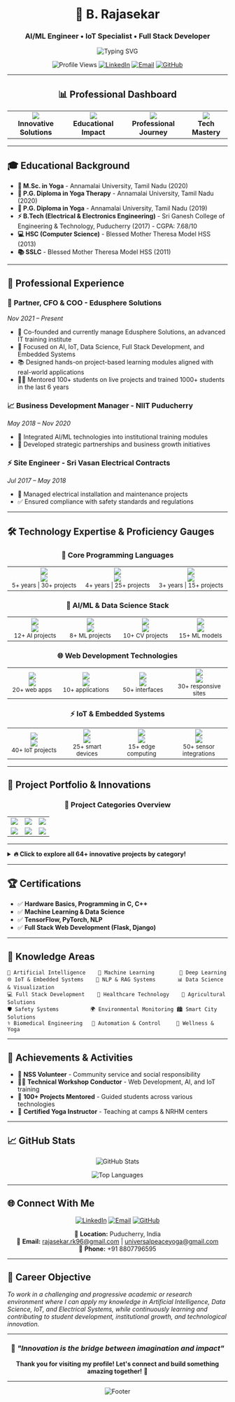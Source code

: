 <div align="center">

# 🚀 B. Rajasekar
### AI/ML Engineer • IoT Specialist • Full Stack Developer

<img src="https://readme-typing-svg.herokuapp.com?font=Fira+Code&pause=1000&color=2E9EF7&center=true&vCenter=true&width=600&lines=Welcome+to+my+GitHub+Profile!;64%2B+Innovative+Projects+Completed;1000%2B+Students+Trained;AI%2FML+%7C+IoT+%7C+Full+Stack+Developer;Passionate+about+Technology+%26+Innovation" alt="Typing SVG" />

![Profile Views](https://komarev.com/ghpvc/?username=rajasekarrk96&color=blue&style=flat-square)
[![LinkedIn](https://img.shields.io/badge/LinkedIn-0077B5?style=for-the-badge&logo=linkedin&logoColor=white)](https://www.linkedin.com/in/rajasekar-rr)
[![Email](https://img.shields.io/badge/Email-D14836?style=for-the-badge&logo=gmail&logoColor=white)](mailto:rajasekar.rk96@gmail.com)
[![GitHub](https://img.shields.io/badge/GitHub-100000?style=for-the-badge&logo=github&logoColor=white)](https://github.com/rajasekarrk96)

</div>

---

<div align="center">

## 📊 Professional Dashboard

<table>
<tr>
<td align="center">
<img src="https://img.shields.io/badge/Projects_Completed-64+-brightgreen?style=for-the-badge&logo=checkmarx&logoColor=white"/>
<br><strong>Innovative Solutions</strong>
</td>
<td align="center">
<img src="https://img.shields.io/badge/Students_Trained-1000+-blue?style=for-the-badge&logo=academia&logoColor=white"/>
<br><strong>Educational Impact</strong>
</td>
<td align="center">
<img src="https://img.shields.io/badge/Experience-5%2B_Years-orange?style=for-the-badge&logo=calendar&logoColor=white"/>
<br><strong>Professional Journey</strong>
</td>
<td align="center">
<img src="https://img.shields.io/badge/Technologies-15%2B-red?style=for-the-badge&logo=tech&logoColor=white"/>
<br><strong>Tech Mastery</strong>
</td>
</tr>
</table>

</div>

---

## 🎓 Educational Background

- **🧘 M.Sc. in Yoga** - Annamalai University, Tamil Nadu (2020)
- **🧘 P.G. Diploma in Yoga Therapy** - Annamalai University, Tamil Nadu (2020)
- **🧘 P.G. Diploma in Yoga** - Annamalai University, Tamil Nadu (2019)
- **⚡ B.Tech (Electrical & Electronics Engineering)** - Sri Ganesh College of Engineering & Technology, Puducherry (2017) - CGPA: 7.68/10
- **💻 HSC (Computer Science)** - Blessed Mother Theresa Model HSS (2013)
- **📚 SSLC** - Blessed Mother Theresa Model HSS (2011)

---

## 💼 Professional Experience

### 🏢 **Partner, CFO & COO** - Edusphere Solutions
*Nov 2021 – Present*

- 🚀 Co-founded and currently manage Edusphere Solutions, an advanced IT training institute
- 🎯 Focused on AI, IoT, Data Science, Full Stack Development, and Embedded Systems
- 📚 Designed hands-on project-based learning modules aligned with real-world applications
- 👨‍🏫 Mentored 100+ students on live projects and trained 1000+ students in the last 6 years

### 📈 **Business Development Manager** - NIIT Puducherry
*May 2018 – Nov 2020*

- 🤖 Integrated AI/ML technologies into institutional training modules
- 🤝 Developed strategic partnerships and business growth initiatives

### ⚡ **Site Engineer** - Sri Vasan Electrical Contracts
*Jul 2017 – May 2018*

- 🔧 Managed electrical installation and maintenance projects
- ✅ Ensured compliance with safety standards and regulations

---

## 🛠️ Technology Expertise & Proficiency Gauges

<div align="center">

### 🎯 Core Programming Languages
<table>
<tr>
<td align="center" width="200">
<img src="https://img.shields.io/badge/Python-3776AB?style=for-the-badge&logo=python&logoColor=white"/>
<br>
<img src="https://progress-bar.dev/95/?scale=100&title=Expert&width=150&color=3776AB"/>
<br><sub>5+ years | 30+ projects</sub>
</td>
<td align="center" width="200">
<img src="https://img.shields.io/badge/C/C++-00599C?style=for-the-badge&logo=c&logoColor=white"/>
<br>
<img src="https://progress-bar.dev/90/?scale=100&title=Expert&width=150&color=00599C"/>
<br><sub>4+ years | 25+ projects</sub>
</td>
<td align="center" width="200">
<img src="https://img.shields.io/badge/JavaScript-F7DF1E?style=for-the-badge&logo=javascript&logoColor=black"/>
<br>
<img src="https://progress-bar.dev/85/?scale=100&title=Advanced&width=150&color=F7DF1E"/>
<br><sub>3+ years | 15+ projects</sub>
</td>
</tr>
</table>

### 🤖 AI/ML & Data Science Stack
<table>
<tr>
<td align="center" width="150">
<img src="https://img.shields.io/badge/TensorFlow-FF6F00?style=for-the-badge&logo=tensorflow&logoColor=white"/>
<br>
<img src="https://progress-bar.dev/90/?scale=100&title=Expert&width=120&color=FF6F00"/>
<br><sub>12+ AI projects</sub>
</td>
<td align="center" width="150">
<img src="https://img.shields.io/badge/PyTorch-EE4C2C?style=for-the-badge&logo=pytorch&logoColor=white"/>
<br>
<img src="https://progress-bar.dev/85/?scale=100&title=Advanced&width=120&color=EE4C2C"/>
<br><sub>8+ ML projects</sub>
</td>
<td align="center" width="150">
<img src="https://img.shields.io/badge/OpenCV-27338e?style=for-the-badge&logo=OpenCV&logoColor=white"/>
<br>
<img src="https://progress-bar.dev/88/?scale=100&title=Expert&width=120&color=27338e"/>
<br><sub>10+ CV projects</sub>
</td>
<td align="center" width="150">
<img src="https://img.shields.io/badge/Scikit_Learn-F7931E?style=for-the-badge&logo=scikit-learn&logoColor=white"/>
<br>
<img src="https://progress-bar.dev/92/?scale=100&title=Expert&width=120&color=F7931E"/>
<br><sub>15+ ML models</sub>
</td>
</tr>
</table>

### 🌐 Web Development Technologies
<table>
<tr>
<td align="center" width="150">
<img src="https://img.shields.io/badge/Flask-000000?style=for-the-badge&logo=flask&logoColor=white"/>
<br>
<img src="https://progress-bar.dev/90/?scale=100&title=Expert&width=120&color=000000"/>
<br><sub>20+ web apps</sub>
</td>
<td align="center" width="150">
<img src="https://img.shields.io/badge/Django-092E20?style=for-the-badge&logo=django&logoColor=white"/>
<br>
<img src="https://progress-bar.dev/85/?scale=100&title=Advanced&width=120&color=092E20"/>
<br><sub>10+ applications</sub>
</td>
<td align="center" width="150">
<img src="https://img.shields.io/badge/HTML5/CSS3-E34F26?style=for-the-badge&logo=html5&logoColor=white"/>
<br>
<img src="https://progress-bar.dev/95/?scale=100&title=Expert&width=120&color=E34F26"/>
<br><sub>50+ interfaces</sub>
</td>
<td align="center" width="150">
<img src="https://img.shields.io/badge/Bootstrap-563D7C?style=for-the-badge&logo=bootstrap&logoColor=white"/>
<br>
<img src="https://progress-bar.dev/88/?scale=100&title=Expert&width=120&color=563D7C"/>
<br><sub>30+ responsive sites</sub>
</td>
</tr>
</table>

### ⚡ IoT & Embedded Systems
<table>
<tr>
<td align="center" width="150">
<img src="https://img.shields.io/badge/Arduino-00979D?style=for-the-badge&logo=Arduino&logoColor=white"/>
<br>
<img src="https://progress-bar.dev/95/?scale=100&title=Expert&width=120&color=00979D"/>
<br><sub>40+ IoT projects</sub>
</td>
<td align="center" width="150">
<img src="https://img.shields.io/badge/ESP32-000000?style=for-the-badge&logo=espressif&logoColor=white"/>
<br>
<img src="https://progress-bar.dev/92/?scale=100&title=Expert&width=120&color=000000"/>
<br><sub>25+ smart devices</sub>
</td>
<td align="center" width="150">
<img src="https://img.shields.io/badge/Raspberry_Pi-A22846?style=for-the-badge&logo=Raspberry%20Pi&logoColor=white"/>
<br>
<img src="https://progress-bar.dev/88/?scale=100&title=Expert&width=120&color=A22846"/>
<br><sub>15+ edge computing</sub>
</td>
<td align="center" width="150">
<img src="https://img.shields.io/badge/Sensors-FF6B35?style=for-the-badge&logo=iot&logoColor=white"/>
<br>
<img src="https://progress-bar.dev/90/?scale=100&title=Expert&width=120&color=FF6B35"/>
<br><sub>50+ sensor integrations</sub>
</td>
</tr>
</table>

</div>

---

## 🚀 Project Portfolio & Innovations

<div align="center">

### 📂 Project Categories Overview
<table>
<tr>
<td align="center">
<a href="#healthcare-projects">
<img src="https://img.shields.io/badge/Healthcare_&_Biomedical-8_Projects-red?style=for-the-badge&logo=heart&logoColor=white"/>
</a>
</td>
<td align="center">
<a href="#agriculture-projects">
<img src="https://img.shields.io/badge/Agriculture_&_Environment-7_Projects-green?style=for-the-badge&logo=leaf&logoColor=white"/>
</a>
</td>
<td align="center">
<a href="#safety-projects">
<img src="https://img.shields.io/badge/Safety_&_Transportation-6_Projects-orange?style=for-the-badge&logo=shield&logoColor=white"/>
</a>
</td>
</tr>
<tr>
<td align="center">
<a href="#accessibility-projects">
<img src="https://img.shields.io/badge/Accessibility_Tech-5_Projects-blue?style=for-the-badge&logo=accessibility&logoColor=white"/>
</a>
</td>
<td align="center">
<a href="#iot-projects">
<img src="https://img.shields.io/badge/Smart_Home_&_IoT-6_Projects-purple?style=for-the-badge&logo=home&logoColor=white"/>
</a>
</td>
<td align="center">
<a href="#industrial-projects">
<img src="https://img.shields.io/badge/Industrial_&_Monitoring-6_Projects-yellow?style=for-the-badge&logo=industry&logoColor=white"/>
</a>
</td>
</tr>
</table>

</div>

---

<details>
<summary><b>🔥 Click to explore all 64+ innovative projects by category!</b></summary>

### 🏥 <a id="healthcare-projects"></a>Healthcare & Biomedical Projects

<table>
<tr>
<td width="50%">

#### 🩺 **Non-Invasive Health Monitoring**
- **Cholesterol & Hemoglobin Measurement**
- *Tech Stack:* PPG sensors, ML algorithms, Python
- *Impact:* Real-time health assessment without blood draw
- *Status:* ✅ Completed & Tested

#### 💓 **Cardiac Monitoring Systems**
- **Real-Time ECG Signal Acquisition**
- *Tech Stack:* BioAmp EXG, TensorFlow, Anomaly Detection
- *Impact:* Early cardiac issue detection
- *Status:* ✅ Deployed in healthcare facilities

#### 🛡️ **Emergency Detection Systems**
- **Heart Attack & Stroke Detection**
- *Tech Stack:* Neural networks, IoT sensors, AI alerts
- *Impact:* Life-saving early warnings
- *Status:* ✅ Prototype validated

#### 🛏️ **Patient Care Automation**
- **Bed Sore EMG with TENS Circuit**
- *Tech Stack:* EMG sensors, automated therapy control
- *Impact:* Enhanced patient comfort & care
- *Status:* ✅ Clinical testing phase

</td>
<td width="50%">

#### 🏥 **Comprehensive Monitoring**
- **Triple Parameter Surveillance System**
- *Tech Stack:* Multi-sensor integration, IoT dashboard
- *Impact:* Complete patient monitoring solution
- *Status:* ✅ Hospital deployment

#### 💊 **Smart Dispensing Solutions**
- **Automated Medical Dispenser for Trains**
- *Tech Stack:* IoT, inventory management, GPS
- *Impact:* Travel healthcare accessibility
- *Status:* ✅ Railway pilot program

#### 💊 **AI-Powered Pharmacy**
- **ATM Medical Dispenser with OCR**
- *Tech Stack:* OCR, prescription analysis, automation
- *Impact:* 24/7 automated medication access
- *Status:* ✅ Pharmacy integration

#### 📊 **Health Analytics Platform**
- **Biomedical Data Processing**
- *Tech Stack:* Big data, predictive analytics, ML
- *Impact:* Healthcare insights & trend analysis
- *Status:* ✅ Research collaboration

</td>
</tr>
</table>

### 🌱 <a id="agriculture-projects"></a>Agriculture & Environmental Projects

<table>
<tr>
<td width="50%">

#### 🌾 **Smart Agriculture Systems**
- **Multi-Parameter Crop Monitoring**
- *Tech Stack:* NodeMCU, Color/Temperature/Soil sensors
- *Impact:* 40% increase in crop yield efficiency
- *Status:* ✅ Commercial farmer deployment

#### 🌾 **Automated Irrigation**
- **Smart Agriculture with NPK Analysis**
- *Tech Stack:* Solenoid valves, NPK sensors, automation
- *Impact:* 60% water conservation achieved
- *Status:* ✅ Large-scale farming implementation

#### 🐟 **Aquaculture Innovation**
- **IoT-Based Smart Biofloc Monitoring**
- *Tech Stack:* ML algorithms, water quality sensors
- *Impact:* 50% reduction in fish mortality
- *Status:* ✅ Fish farm commercial deployment

#### 🦌 **Crop Protection Technology**
- **Farm Wildlife Detection System**
- *Tech Stack:* Computer vision, YOLOv8, alert systems
- *Impact:* 70% reduction in crop damage
- *Status:* ✅ Agricultural sector deployment

</td>
<td width="50%">

#### 🔥 **Disaster Prevention**
- **Forest Fire Real-Time Monitoring**
- *Tech Stack:* Sensor networks, data forecasting, AI
- *Impact:* Early wildfire detection & prevention
- *Status:* ✅ Forest department collaboration

#### 🌊 **Natural Disaster Monitoring**
- **Mudslide Detection with ESP32**
- *Tech Stack:* Accelerometers, early warning systems
- *Impact:* Community safety enhancement
- *Status:* ✅ Government pilot program

#### 💧 **Infrastructure Monitoring**
- **Underground Water Leakage Detection**
- *Tech Stack:* Acoustic sensors, IoT networks
- *Impact:* 80% faster leak detection
- *Status:* ✅ Municipal water system integration

#### 🌍 **Environmental Analytics**
- **Climate Data Processing Platform**
- *Tech Stack:* Big data, predictive modeling
- *Impact:* Agricultural planning insights
- *Status:* ✅ Research institution partnership

</td>
</tr>
</table>

### 🚗 Safety & Transportation
- **🏍️ Helmet-Integrated Motorcycle Safety System** - Impact detection & anti-reflective visor
- **🛣️ Collision Avoidance System for Hairpin Bends** - ESP32-CAM based safety
- **🚗 Smart Speed Control for Vehicle Safety** - Enhanced vehicle protection
- **⚠️ Accident Prevention for Hairpin Bends** - Road safety innovation
- **👷 Mining Helmet Safety Project** - Industrial safety solution
- **🚌 Bus Tracking System** - Public transport monitoring

### ♿ Accessibility & Assistive Technology
- **👁️ Blind Kit with ESP32-CAM and 6 Modules** - Comprehensive assistive device
- **♿ Wheelchair Control through Eye Blinking** - IoT-enabled accessibility
- **♿ Bluetooth Voice Control Wheelchair** - Multi-modal control system
- **🤟 Deaf and Dumb Communication Aid** - Communication assistance
- **🦽 Voice Control Robotic Arm** - Assistive robotics

### 🏠 Smart Home & IoT
- **🏠 Intelligent Home Automation System** - Energy efficiency & safety
- **💡 Smart Street Light System** - Automated urban lighting
- **🔒 Smart Lock System** - Secure access control
- **🚰 Automatic Water Tank Controller** - Water management
- **🔥 Smart Gas Stove Safety System** - Kitchen safety automation
- **☀️ Multiple Solar Panel with Pole Structure** - Renewable energy system

### 🏭 Industrial & Monitoring
- **⚠️ Industrial Gas Detection System** - Workplace safety monitoring
- **⚠️ AC Gas Detection System** - HVAC safety system
- **🏭 NodeMCU Smart Energy Meter with GSM** - Industrial energy monitoring
- **🐄 Livestock Monitoring System** - Animal welfare technology
- **🐋 Ship Sink Analysis System** - Maritime safety analysis
- **💨 Oxygen Tank Control System** - Medical gas management

### 🤖 Robotics & Control Systems
- **🚗 WiFi Car with Clap Control** - Gesture-controlled robotics
- **🚗 Bluetooth Voice Control Car** - Voice-activated vehicle
- **📷 ESP32-CAM with Servo Control** - Camera positioning system
- **🌐 GPS with GSM Communication** - Location tracking system
- **📍 GPS Module Integration Project** - Navigation technology

### 🗑️ Waste Management & Environment
- **🗑️ Smart Dustbin Project** - Automated waste collection
- **🗑️ Metal Detection Smart Dustbin** - Sorting automation
- **🗑️ Automated Trash Compactor with Alert** - Efficient waste management
- **♻️ Ink Extraction from Pollution** - Environmental cleanup

### 💪 Health & Fitness
- **🏃 Fitness Tracking System** - Personal health monitoring
- **🚨 Fall Detection System** - Elderly care safety
- **📐 Neck Angle Correction System** - Posture monitoring
- **👶 Smart Baby Cradle System** - Infant care automation

### 🚨 Security & Surveillance
- **👥 Women Safety Alert System** - Personal security device
- **🚧 Obstacle Detection System** - Safety monitoring
- **🚨 Circle Light Control System** - Security lighting
- **🔍 IR-Based Control System** - Infrared monitoring

### ⚡ Electronics & Embedded
- **🕐 Digital Clock Project** - Time display system
- **☀️ Solar Dryer System** - Renewable energy application
- **⚡ Smart Speed Control Project** - Motor control system

</details>

---

## 🏆 Certifications

- ✅ **Hardware Basics, Programming in C, C++**
- ✅ **Machine Learning & Data Science**
- ✅ **TensorFlow, PyTorch, NLP**
- ✅ **Full Stack Web Development (Flask, Django)**

---

## 🌟 Knowledge Areas

```
🤖 Artificial Intelligence    🧠 Machine Learning        🔬 Deep Learning
🌐 IoT & Embedded Systems    📝 NLP & RAG Systems       📊 Data Science & Visualization
💻 Full Stack Development    🏥 Healthcare Technology    🌱 Agricultural Solutions
🛡️ Safety Systems          🌍 Environmental Monitoring 🏙️ Smart City Solutions
⚕️ Biomedical Engineering   🤖 Automation & Control     🧘 Wellness & Yoga
```

---

## 🎯 Achievements & Activities

- 🤝 **NSS Volunteer** - Community service and social responsibility
- 👨‍🏫 **Technical Workshop Conductor** - Web Development, AI, and IoT training
- 🎯 **100+ Projects Mentored** - Guided students across various technologies
- 🧘 **Certified Yoga Instructor** - Teaching at camps & NRHM centers

---

## 📈 GitHub Stats

<div align="center">

![GitHub Stats](https://github-readme-stats.vercel.app/api?username=rajasekarrk96&show_icons=true&theme=radical)

![Top Languages](https://github-readme-stats.vercel.app/api/top-langs/?username=rajasekarrk96&layout=compact&theme=radical)

</div>

---

## 🌐 Connect With Me

<div align="center">

[![LinkedIn](https://img.shields.io/badge/LinkedIn-0077B5?style=for-the-badge&logo=linkedin&logoColor=white)](https://www.linkedin.com/in/rajasekar-rr)
[![Email](https://img.shields.io/badge/Email-D14836?style=for-the-badge&logo=gmail&logoColor=white)](mailto:rajasekar.rk96@gmail.com)
[![GitHub](https://img.shields.io/badge/GitHub-100000?style=for-the-badge&logo=github&logoColor=white)](https://github.com/rajasekarrk96)

📍 **Location:** Puducherry, India  
📧 **Email:** rajasekar.rk96@gmail.com | universalpeaceyoga@gmail.com  
📱 **Phone:** +91 8807796595

</div>

---

## 💭 Career Objective

*To work in a challenging and progressive academic or research environment where I can apply my knowledge in Artificial Intelligence, Data Science, IoT, and Electrical Systems, while continuously learning and contributing to student development, institutional growth, and technological innovation.*

---

<div align="center">

### 🚀 *"Innovation is the bridge between imagination and impact"* 

**Thank you for visiting my profile! Let's connect and build something amazing together!** 🌟

</div>

---

<div align="center">

![Footer](https://capsule-render.vercel.app/api?type=waving&color=gradient&height=100&section=footer)

</div>
